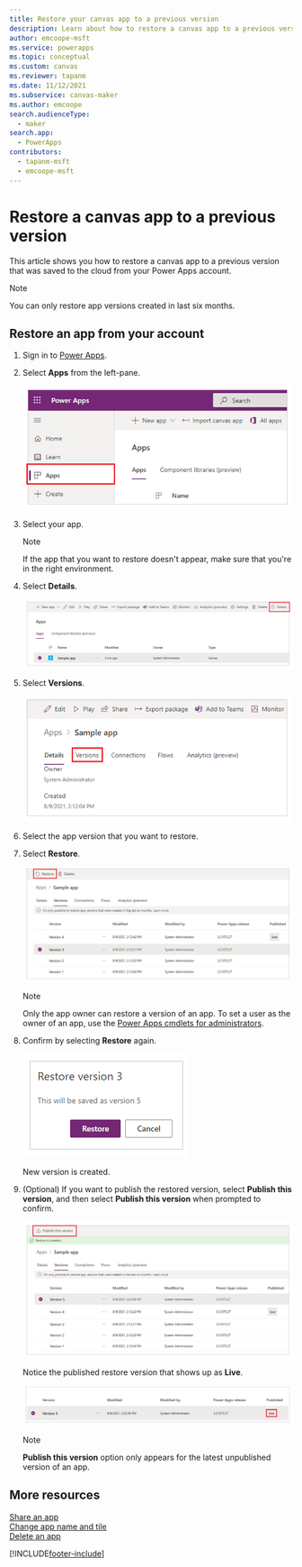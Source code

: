 ```yaml
---
title: Restore your canvas app to a previous version
description: Learn about how to restore a canvas app to a previous version.
author: emcoope-msft
ms.service: powerapps
ms.topic: conceptual
ms.custom: canvas
ms.reviewer: tapanm
ms.date: 11/12/2021
ms.subservice: canvas-maker
ms.author: emcoope
search.audienceType: 
  - maker
search.app: 
  - PowerApps
contributors:
  - tapanm-msft
  - emcoope-msft
---
```

# Restore a canvas app to a previous version

This article shows you how to restore a canvas app to a previous version that was saved to the cloud from your Power Apps account.

> [!NOTE]
> You can only restore app versions created in last six months.

## Restore an app from your account

1. Sign in to [Power Apps](https://make.powerapps.com).

1. Select **Apps** from the left-pane.

    ![Select Apps](./media/restore-an-app/file-apps.png "Select Apps")

1. Select your app.

    > [!NOTE]
    > If the app that you want to restore doesn't appear, make sure that you're in the right environment.

1. Select **Details**.

    ![Select Details option](./media/restore-an-app/select-details.png "Select Details option")

1. Select **Versions**.

    ![Select Versions](./media/restore-an-app/versions.png "Select Versions")

1. Select the app version that you want to restore.

1. Select **Restore**.

    ![Select Restore](./media/restore-an-app/restore.png "Select Restore")

    > [!NOTE]
    > Only the app owner can restore a version of an app. To set a user as the owner of an app, use the [Power Apps cmdlets for administrators](/power-platform/admin/powerapps-powershell).

1. Confirm by selecting **Restore** again.

    ![Confirm restore](./media/restore-an-app/restore-confirm.png "Confirm restore")

    New version is created.

1. (Optional) If you want to publish the restored version, select **Publish this version**, and then select **Publish this version** when prompted to confirm.

    ![Publish restored version](./media/restore-an-app/publish.png "Publish restored version")

    Notice the published restore version that shows up as **Live**.
    
    ![Live version](./media/restore-an-app/live.png "Live version")

    > [!NOTE]
    > **Publish this version** option only appears for the latest unpublished version of an app.

## More resources
[Share an app](share-app.md)  
[Change app name and tile](set-name-tile.md)  
[Delete an app](delete-app.md)


[!INCLUDE[footer-include](../../includes/footer-banner.md)]